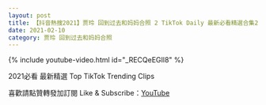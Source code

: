 ```yaml
---
layout: post
title: 【抖音熱搜2021】贾玲 回到过去和妈妈合照 2 TikTok Daily 最新必看精選合集2021 02 10
date: 2021-02-10
category: 贾玲 回到过去和妈妈合照
---
```


{% include youtube-video.html id="_RECQeEGIl8" %}

2021必看 最新精選 Top TikTok Trending Clips

喜歡請點贊轉發加訂閱 Like & Subscribe：[YouTube](https://www.youtube.com/channel/UCAoR7VcanIPd04uEq_GIylA/videos)

